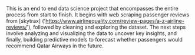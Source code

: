 
This is an end to end data science project that encompasses the entire process from start to finish. It begins with web scraping passenger reviews from [skytrax] ('https://www.airlinequality.com/review-pages/a-z-airline-reviews/'), followed by cleaning and exploring the dataset. The next steps involve analyzing and visualizing the data to uncover key insights, and finally, building predictive models to forecast whether passengers would recommend Qatar Airways in the future.
